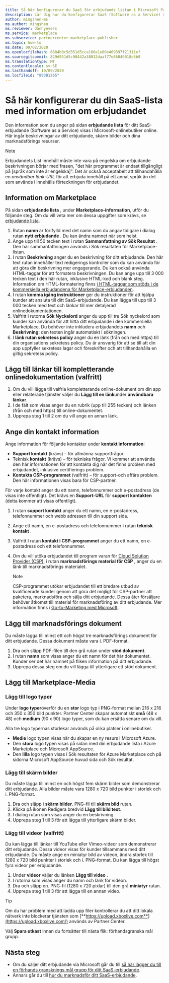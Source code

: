 ```yaml
---
title: Så här konfigurerar du SaaS för erbjudande listan i Microsoft Partner Center
description: Lär dig hur du konfigurerar SaaS (Software as a Service) med list information på Microsofts kommersiella marknads platser.
author: mingshen-ms
ms.author: mingshen
ms.reviewer: dannyevers
ms.service: marketplace
ms.subservice: partnercenter-marketplace-publisher
ms.topic: how-to
ms.date: 09/02/2020
ms.openlocfilehash: 6884b0c5d351d5cca160a1e00e409397f21311ef
ms.sourcegitcommit: 829d951d5c90442a38012daaf77e86046018e5b9
ms.translationtype: MT
ms.contentlocale: sv-SE
ms.lasthandoff: 10/09/2020
ms.locfileid: "89381265"
---
```

# <a name="how-to-configure-your-saas-offer-listing-details"></a>Så här konfigurerar du din SaaS-lista med information om erbjudandet

Den information som du anger på sidan **erbjudande lista** för ditt SaaS-erbjudande (Software as a Service) visas i Microsoft-onlinebutiker online. Här ingår beskrivningar av ditt erbjudande, skärm bilder och dina marknadsförings resurser.

> [!NOTE]
> Erbjudandets List innehåll måste inte vara på engelska om erbjudande beskrivningen börjar med frasen, "det här programmet är endast tillgängligt på [språk som inte är engelska]". Det är också acceptabelt att tillhandahålla en *användbar länk-URL* för att erbjuda innehåll på ett annat språk än det som används i innehålls förteckningen för erbjudandet.

## <a name="marketplace-details"></a>Information om Marketplace

På sidan **erbjudande lista** , under **Marketplace-information**, utför du följande steg. Om du vill veta mer om dessa uppgifter som krävs, se [erbjudande lista](plan-saas-offer.md#offer-listing-details).

1. Rutan **namn** är förifylld med det namn som du angav tidigare i dialog rutan  **nytt erbjudande** . Du kan ändra namnet när som helst.
1. Ange upp till 50 tecken text i rutan **Sammanfattning av Sök Resultat** . Den här sammanfattningen används i Sök resultaten för Marketplace-listan.
1. I rutan **Beskrivning** anger du en beskrivning för ditt erbjudande. Den här text rutan innehåller text redigerings kontroller som du kan använda för att göra din beskrivning mer engagerande. Du kan också använda HTML-taggar för att formatera beskrivningen. Du kan ange upp till 3 000 tecken text i den här rutan, inklusive HTML-kod och blank steg. Information om HTML-formatering finns [i HTML-taggar som stöds i de kommersiella erbjudandena för Marketplace-erbjudanden](supported-html-tags.md).
1. I rutan **komma igång instruktioner** ger du instruktioner för att hjälpa kunder att ansluta till ditt SaaS-erbjudande. Du kan lägga till upp till 3 000 tecken med text och länkar till mer detaljerad onlinedokumentationen.
1. Valfritt I rutorna **Sök Nyckelord** anger du upp till tre Sök nyckelord som kunder kan använda för att hitta ditt erbjudande i den kommersiella Marketplace. Du behöver inte inkludera erbjudandets **namn** och **Beskrivning**: den texten ingår automatiskt i sökningen.
1. I **länk rutan sekretess policy** anger du en länk (från och med https) till din organisations sekretess policy. Du är ansvarig för att se till att din app uppfyller sekretess lagar och föreskrifter och att tillhandahålla en giltig sekretess policy.

## <a name="add-links-to-supplemental-online-documentation-optional"></a>Lägg till länkar till kompletterande onlinedokumentation (valfritt)

1. Om du vill lägga till valfria kompletterande online-dokument om din app eller relaterade tjänster väljer du **Lägg till en länk**under **användbara länkar**.
1. I de fält som visas anger du en rubrik (upp till 255 tecken) och länken (från och med https) till online-dokumentet.
1. Upprepa steg 1 till 2 om du vill ange en annan länk.

## <a name="enter-your-contact-information"></a>Ange din kontakt information

Ange information för följande kontakter under **kontakt information**:

- **Support kontakt**  (krävs) – för allmänna supportfrågor.
- Teknisk **kontakt** (krävs) – för tekniska frågor. Vi kommer att använda den här informationen för att kontakta dig när det finns problem med erbjudandet, inklusive certifierings problem.
- **Kontakta CSP-programmet** (valfritt) – för support-och affärs problem. Den här informationen visas bara för CSP-partner.

För varje kontakt anger du ett namn, telefonnummer och e-postadress (de visas inte offentligt). Det krävs en **Support-URL** för **support kontakten** (detta kommer att visas offentligt).

1. I rutan **support kontakt** anger du ett namn, en e-postadress, telefonnummer och webb adressen till din support sida.
1. Ange ett namn, en e-postadress och telefonnummer i rutan **teknisk kontakt** .
1. Valfritt I rutan **kontakt i CSP-programmet** anger du ett namn, en e-postadress och ett telefonnummer.
1. Om du vill utöka erbjudandet till program varan för [Cloud Solution Provider (CSP)](cloud-solution-providers.md), i rutan **marknadsförings material för CSP** , anger du en länk till marknadsförings materialet.

   > [!NOTE]
   > CSP-programmet utökar erbjudandet till ett bredare utbud av kvalificerade kunder genom att göra det möjligt för CSP-partner att paketera, marknadsföra och sälja ditt erbjudande. Dessa åter försäljare behöver åtkomst till material för marknadsföring av ditt erbjudande. Mer information finns i [Go-to-Marketing med Microsoft](https://partner.microsoft.com/reach-customers/gtm).

## <a name="add-marketing-documents"></a>Lägg till marknadsförings dokument

Du måste lägga till minst ett och högst tre marknadsförings dokument för ditt erbjudande. Dessa dokument måste vara i. PDF-format.

1. Dra och släpp PDF-filen till den grå rutan under **stöd dokument**.
1. I rutan **namn** som visas anger du ett namn för det här dokumentet. Kunder ser det här namnet på fliken information på ditt erbjudande.
1. Upprepa dessa steg om du vill lägga till ytterligare ett stöd dokument.

## <a name="add-your-marketplace-media"></a>Lägg till Marketplace-Media

### <a name="add-logos"></a>Lägg till logo typer

Under **logo typer**överför du en **stor** logo typ i PNG-format mellan 216 x 216 och 350 x 350 bild punkter. Partner Center skapar automatiskt **små** (48 x 48) och **medium** (90 x 90) logo typer, som du kan ersätta senare om du vill.

Alla tre logo typernas storlekar används på olika platser i onlinebutiker.

- **Medie** logo typen visas när du skapar en ny resurs i Microsoft Azure.
- Den **stora** logo typen visas på sidan med din erbjudande lista i Azure Marketplace och Microsoft AppSource.
- Den **lilla** logo typen visas i Sök resultaten för Azure Marketplace och på sidorna Microsoft AppSource huvud sida och Sök resultat.
   
### <a name="add-screenshots"></a>Lägg till skärm bilder

Du måste lägga till minst en och högst fem skärm bilder som demonstrerar ditt erbjudande. Alla bilder måste vara 1280 x 720 bild punkter i storlek och i. PNG-format.

1. Dra och släpp i **skärm bilder**. PNG-fil till **skärm bild** rutan.
2. Klicka på ikonen Redigera bredvid **Lägg till bild text**.
3. I dialog rutan som visas anger du en beskrivning.
4. Upprepa steg 1 till 3 för att lägga till ytterligare skärm bilder.

### <a name="add-videos-optional"></a>Lägg till videor (valfritt)

Du kan lägga till länkar till YouTube eller Vimeo-videor som demonstrerar ditt erbjudande. Dessa videor visas för kunder tillsammans med ditt erbjudande. Du måste ange en miniatyr bild av videon, ändra storlek till 1280 x 720 bild punkter i storlek och i. PNG-format. Du kan lägga till högst fyra videor per erbjudande.

1. Under **videor** väljer du länken **Lägg till video** .
2. I rutorna som visas anger du namn och länk för videon.
3. Dra och släpp en. PNG-fil (1280 x 720 pixlar) till den grå **miniatyr** rutan.
4. Upprepa steg 1 till 3 för att lägga till en annan video.

> [!TIP]
> Om du har problem med att ladda upp filer kontrollerar du att ditt lokala nätverk inte blockerar tjänsten som [**https://upload.xboxlive.com**](https://upload.xboxlive.com/) används av Partner Center.

Välj **Spara utkast** innan du fortsätter till nästa flik: förhandsgranska mål grupp.

## <a name="next-steps"></a>Nästa steg

- Om du säljer ditt erbjudande via Microsoft går du till [så här lägger du till en förhands gransknings mål grupp för ditt SaaS-erbjudande](create-new-saas-offer-preview.md). 
- Annars går du till [hur du marknadsför ditt SaaS-erbjudande](create-new-saas-offer-marketing.md).
